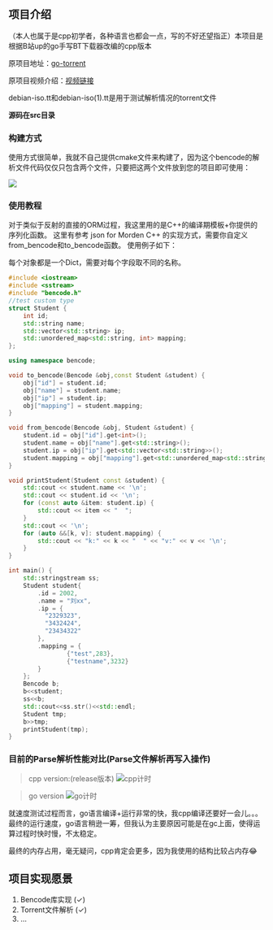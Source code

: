 ## 项目介绍
（本人也属于是cpp初学者，各种语言也都会一点，写的不好还望指正）本项目是根据B站up的go手写BT下载器改编的cpp版本

原项目地址：[go-torrent](https://github.com/archeryue/go-torrent)

原项目视频介绍：[视频链接](https://www.bilibili.com/video/BV1zZ4y1678G/)

debian-iso.tt和debian-iso(1).tt是用于测试解析情况的torrent文件

**源码在src目录**
### 构建方式
使用方式很简单，我就不自己提供cmake文件来构建了，因为这个bencode的解析文件代码仅仅只包含两个文件，只要把这两个文件放到您的项目即可使用：

![](img/img-0.png)

### 使用教程
对于类似于反射的直接的ORM过程，我这里用的是C++的编译期模板+你提供的序列化函数。
这里有参考 json for Morden C++ 的实现方式，需要你自定义from_bencode和to_bencode函数。
使用例子如下：

每个对象都是一个Dict，需要对每个字段取不同的名称。
```cpp
#include <iostream>
#include <sstream>
#include "bencode.h"
//test custom type
struct Student {
    int id;
    std::string name;
    std::vector<std::string> ip;
    std::unordered_map<std::string, int> mapping;
};

using namespace bencode;

void to_bencode(Bencode &obj,const Student &student) {
    obj["id"] = student.id;
    obj["name"] = student.name;
    obj["ip"] = student.ip;
    obj["mapping"] = student.mapping;
}

void from_bencode(Bencode &obj, Student &student) {
    student.id = obj["id"].get<int>();
    student.name = obj["name"].get<std::string>();
    student.ip = obj["ip"].get<std::vector<std::string>>();
    student.mapping = obj["mapping"].get<std::unordered_map<std::string, int>>();
}

void printStudent(Student const &student) {
    std::cout << student.name << '\n';
    std::cout << student.id << '\n';
    for (const auto &item: student.ip) {
        std::cout << item << "  ";
    }
    std::cout << '\n';
    for (auto &&[k, v]: student.mapping) {
        std::cout << "k:" << k << "  " << "v:" << v << '\n';
    }
}

int main() {
    std::stringstream ss;
    Student student{
        .id = 2002,
        .name = "刘xx",
        .ip = {
          "2329323",
          "3432424",
          "23434322"
        },
        .mapping = {
                {"test",283},
                {"testname",3232}
        }
    };
    Bencode b;
    b<<student;
    ss<<b;
    std::cout<<ss.str()<<std::endl;
    Student tmp;
    b>>tmp;
    printStudent(tmp);
}
```
### 目前的Parse解析性能对比(Parse文件解析再写入操作)
>cpp version:(release版本)
> ![cpp计时](img/img-cpp.png)

> go version
> ![go计时](img/img-go.png)

就速度测试过程而言，go语言编译+运行非常的快，我cpp编译还要好一会儿。。。
最终的运行速度，go语言稍逊一筹，但我认为主要原因可能是在gc上面，使得运算过程时快时慢，不太稳定。

最终的内存占用，毫无疑问，cpp肯定会更多，因为我使用的结构比较占内存😂
## 项目实现愿景
1. Bencode库实现 (✓)
2. Torrent文件解析 (✓)
3. ...
